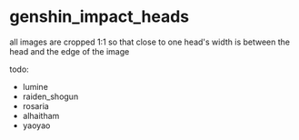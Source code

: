 ﻿# genshin_impact_heads

all images are cropped 1:1 so that close to one head's width is between the head and the edge of the image

todo:
 - lumine
 - raiden_shogun
 - rosaria
 - alhaitham
 - yaoyao
